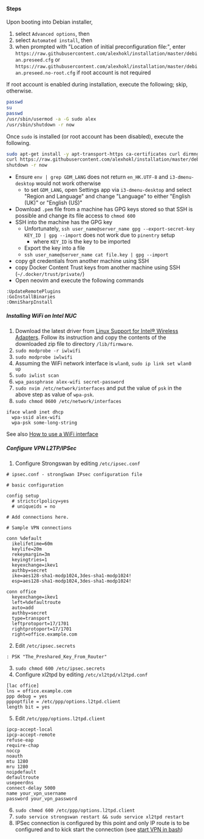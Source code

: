 #### Steps

Upon booting into Debian installer,

1. select `Advanced options`, then
2. select `Automated install`, then
3. when prompted with "Location of initial preconfiguration file:", enter
   `https://raw.githubusercontent.com/alexhokl/installation/master/debian.preseed.cfg`
   or `https://raw.githubusercontent.com/alexhokl/installation/master/debian.preseed.no-root.cfg`
   if root account is not required

If root account is enabled during installation, execute the following; skip, otherwise.

```sh
passwd
su
passwd
/usr/sbin/usermod -a -G sudo alex
/usr/sbin/shutdown -r now
```

Once `sudo` is installed (or root account has been disabled), execute the
following.

```sh
sudo apt-get install -y apt-transport-https ca-certificates curl dirmngr --no-install-recommends
curl https://raw.githubusercontent.com/alexhokl/installation/master/debian.sh | sh
shutdown -r now
```

- Ensure `env | grep GDM_LANG` does not return `en_HK.UTF-8` and
    `i3-dmenu-desktop` would not work otherwise
  - to set `GDM_LANG`, open Settings app via `i3-dmenu-desktop` and select
      "Region and Language" and change "Language" to either "English (UK)" or
      "English (US)"
- Download `.pem` file from a machine has GPG keys stored so that SSH is
    possible and change its file access to `chmod 600`
- SSH into the machine has the GPG key
  - Unfortunately, `ssh user_name@server_name gpg --export-secret-key KEY_ID | gpg --import`
      does not work due to `pinentry` setup
    - where `KEY_ID` is the key to be imported
  - Export the key into a file
  - `ssh user_name@server_name cat file.key | gpg --import`
- copy git credentials from another machine using SSH
- copy Docker Content Trust keys from another machine using SSH
    (`~/.docker/trust/private/`)
- Open neovim and execute the following commands

```
:UpdateRemotePlugins
:GoInstallBinaries
:OmniSharpInstall
```

##### Installing WiFi on Intel NUC

1. Download the latest driver from [Linux Support for Intel® Wireless
   Adapters](https://www.intel.com/content/www/us/en/support/articles/000005511/network-and-i-o/wireless-networking.html). Follow its instruction and copy the contents of the downloaded zip file to directory `/lib/firmware`.
2. `sudo modprobe -r iwlwifi`
3. `sudo modprobe iwlwifi`
4. Assuming the WiFi network interface is `wlan0`, `sudo ip link set wlan0 up`
5. `sudo iwlist scan`
6. `wpa_passphrase alex-wifi secret-password`
7. `sudo nvim /etc/network/interfaces` and put the value of `psk` in the above step  as value of `wpa-psk`.
8. `sudo chmod 0600 /etc/network/interfaces`

```
iface wlan0 inet dhcp
  wpa-ssid alex-wifi
  wpa-psk some-long-string
```

See also [How to use a WiFi interface](https://wiki.debian.org/WiFi/HowToUse)

##### Configure VPN L2TP/IPSec

1. Configure Strongswan by editing `/etc/ipsec.conf`

```
# ipsec.conf - strongSwan IPsec configuration file

# basic configuration

config setup
  # strictcrlpolicy=yes
  # uniqueids = no

# Add connections here.

# Sample VPN connections

conn %default
  ikelifetime=60m
  keylife=20m
  rekeymargin=3m
  keyingtries=1
  keyexchange=ikev1
  authby=secret
  ike=aes128-sha1-modp1024,3des-sha1-modp1024!
  esp=aes128-sha1-modp1024,3des-sha1-modp1024!

conn office
  keyexchange=ikev1
  left=%defaultroute
  auto=add
  authby=secret
  type=transport
  leftprotoport=17/1701
  rightprotoport=17/1701
  right=office.example.com
```

2. Edit `/etc/ipsec.secrets`

```
: PSK "The_Preshared_Key_From_Router"
```

3. `sudo chmod 600 /etc/ipsec.secrets`
4. Configure xl2tpd by editing `/etc/xl2tpd/xl2tpd.conf` 

```
[lac office]
lns = office.example.com
ppp debug = yes
pppoptfile = /etc/ppp/options.l2tpd.client
length bit = yes
```

5. Edit `/etc/ppp/options.l2tpd.client`

```
ipcp-accept-local
ipcp-accept-remote
refuse-eap
require-chap
noccp
noauth
mtu 1280
mru 1280
noipdefault
defaultroute
usepeerdns
connect-delay 5000
name your_vpn_username
password your_vpn_password
```

6. `sudo chmod 600 /etc/ppp/options.l2tpd.client`
7. `sudo service strongswan restart && sudo service xl2tpd restart`
8. IPSec connection is configured by this point and only IP route is to be
   configured and to kick start the connection (see [start VPN in bash](https://github.com/alexhokl/notes/blob/master/bash.md#start-vpn-ipsec))
